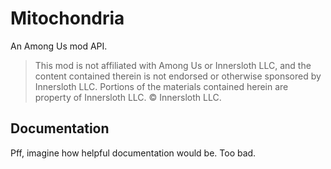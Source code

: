 ﻿# Mitochondria

An Among Us mod API.

> This mod is not affiliated with Among Us or Innersloth LLC, and the content
> contained therein is not endorsed or otherwise sponsored by Innersloth LLC.
> Portions of the materials contained herein are property of Innersloth LLC.
> © Innersloth LLC.

## Documentation

Pff, imagine how helpful documentation would be. Too bad.